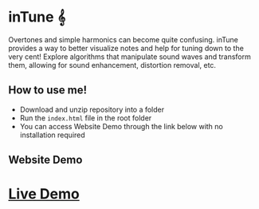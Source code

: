 # inTune 𝄞

Overtones and simple harmonics can become quite confusing. inTune provides a way to better visualize notes and help for tuning down to the very cent! Explore algorithms that manipulate sound waves and transform them, allowing for sound enhancement, distortion removal, etc.

## How to use me!
- Download and unzip repository into a folder
- Run the `index.html` file in the root folder
- You can access Website Demo through the link below with no installation required


## Website Demo
# [Live Demo](https://darrens-dynamite-site-c77c4a.webflow.io/main)
